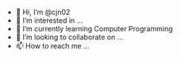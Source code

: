 - 👋 Hi, I’m @cjn02
- 👀 I’m interested in ...
- 🌱 I’m currently learning Computer Programming
- 💞️ I’m looking to collaborate on ...
- 📫 How to reach me ...

<!---
cjn02/cjn02 is a ✨ special ✨ repository because its `README.md` (this file) appears on your GitHub profile.
You can click the Preview link to take a look at your changes.
--->
